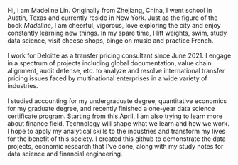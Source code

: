 Hi, I am Madeline Lin. Originally from Zhejiang, China, I went school in Austin, Texas and currently reside in New York. Just as the figure of the book *Madeline*, I am cheerful, vigorous, love exploring the city and enjoy constantly learning new things. In my spare time, I lift weights, swim, study data science, visit cheese shops, binge on music and practice French. <br>\
I work for Deloitte as a transfer pricing consultant since June 2021. I engage in a spectrum of projects including global documentation, value chain alignment, audit defense, etc. to analyze and resolve international transfer pricing issues faced by multinational enterprises in a wide variety of industries.<br>\
I studied accounting for my undergraduate degree, quantitative economics for my graduate degree, and recently finished a one-year data science certificate program. Starting from this April, I am also trying to learn more about finance field. Technology will shape what we learn and how we work. I hope to apply my analytical skills to the industries and transform my lives for the benefit of this society. I created this github to demonstrate the data projects, economic research that I've done, along with my study notes for data science and financial engineering.  
